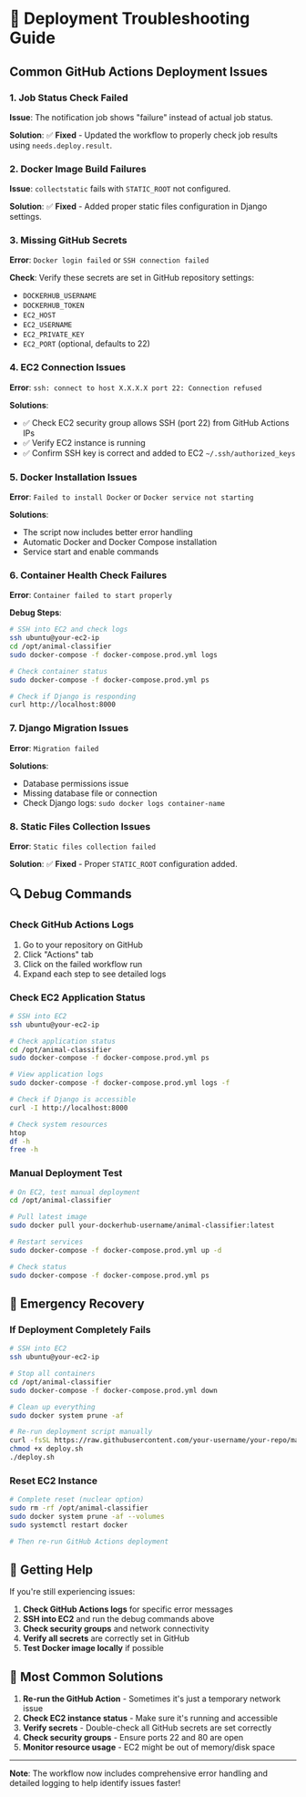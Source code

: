 # 🔧 Deployment Troubleshooting Guide

## Common GitHub Actions Deployment Issues

### 1. **Job Status Check Failed**

**Issue**: The notification job shows "failure" instead of actual job status.

**Solution**: ✅ **Fixed** - Updated the workflow to properly check job results using `needs.deploy.result`.

### 2. **Docker Image Build Failures**

**Issue**: `collectstatic` fails with `STATIC_ROOT` not configured.

**Solution**: ✅ **Fixed** - Added proper static files configuration in Django settings.

### 3. **Missing GitHub Secrets**

**Error**: `Docker login failed` or `SSH connection failed`

**Check**: Verify these secrets are set in GitHub repository settings:
- `DOCKERHUB_USERNAME`
- `DOCKERHUB_TOKEN`
- `EC2_HOST`
- `EC2_USERNAME`
- `EC2_PRIVATE_KEY`
- `EC2_PORT` (optional, defaults to 22)

### 4. **EC2 Connection Issues**

**Error**: `ssh: connect to host X.X.X.X port 22: Connection refused`

**Solutions**:
- ✅ Check EC2 security group allows SSH (port 22) from GitHub Actions IPs
- ✅ Verify EC2 instance is running
- ✅ Confirm SSH key is correct and added to EC2 `~/.ssh/authorized_keys`

### 5. **Docker Installation Issues**

**Error**: `Failed to install Docker` or `Docker service not starting`

**Solutions**:
- The script now includes better error handling
- Automatic Docker and Docker Compose installation
- Service start and enable commands

### 6. **Container Health Check Failures**

**Error**: `Container failed to start properly`

**Debug Steps**:
```bash
# SSH into EC2 and check logs
ssh ubuntu@your-ec2-ip
cd /opt/animal-classifier
sudo docker-compose -f docker-compose.prod.yml logs

# Check container status
sudo docker-compose -f docker-compose.prod.yml ps

# Check if Django is responding
curl http://localhost:8000
```

### 7. **Django Migration Issues**

**Error**: `Migration failed`

**Solutions**:
- Database permissions issue
- Missing database file or connection
- Check Django logs: `sudo docker logs container-name`

### 8. **Static Files Collection Issues**

**Error**: `Static files collection failed`

**Solution**: ✅ **Fixed** - Proper `STATIC_ROOT` configuration added.

## 🔍 Debug Commands

### Check GitHub Actions Logs
1. Go to your repository on GitHub
2. Click "Actions" tab
3. Click on the failed workflow run
4. Expand each step to see detailed logs

### Check EC2 Application Status
```bash
# SSH into EC2
ssh ubuntu@your-ec2-ip

# Check application status
cd /opt/animal-classifier
sudo docker-compose -f docker-compose.prod.yml ps

# View application logs
sudo docker-compose -f docker-compose.prod.yml logs -f

# Check if Django is accessible
curl -I http://localhost:8000

# Check system resources
htop
df -h
free -h
```

### Manual Deployment Test
```bash
# On EC2, test manual deployment
cd /opt/animal-classifier

# Pull latest image
sudo docker pull your-dockerhub-username/animal-classifier:latest

# Restart services
sudo docker-compose -f docker-compose.prod.yml up -d

# Check status
sudo docker-compose -f docker-compose.prod.yml ps
```

## 🚨 Emergency Recovery

### If Deployment Completely Fails
```bash
# SSH into EC2
ssh ubuntu@your-ec2-ip

# Stop all containers
cd /opt/animal-classifier
sudo docker-compose -f docker-compose.prod.yml down

# Clean up everything
sudo docker system prune -af

# Re-run deployment script manually
curl -fsSL https://raw.githubusercontent.com/your-username/your-repo/main/deploy-script.sh -o deploy.sh
chmod +x deploy.sh
./deploy.sh
```

### Reset EC2 Instance
```bash
# Complete reset (nuclear option)
sudo rm -rf /opt/animal-classifier
sudo docker system prune -af --volumes
sudo systemctl restart docker

# Then re-run GitHub Actions deployment
```

## 📧 Getting Help

If you're still experiencing issues:

1. **Check GitHub Actions logs** for specific error messages
2. **SSH into EC2** and run the debug commands above
3. **Check security groups** and network connectivity
4. **Verify all secrets** are correctly set in GitHub
5. **Test Docker image locally** if possible

## 🎯 Most Common Solutions

1. **Re-run the GitHub Action** - Sometimes it's just a temporary network issue
2. **Check EC2 instance status** - Make sure it's running and accessible
3. **Verify secrets** - Double-check all GitHub secrets are set correctly
4. **Check security groups** - Ensure ports 22 and 80 are open
5. **Monitor resource usage** - EC2 might be out of memory/disk space

---

**Note**: The workflow now includes comprehensive error handling and detailed logging to help identify issues faster!
